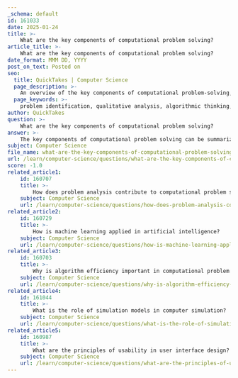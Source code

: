 ```yaml
---
_schema: default
id: 161033
date: 2025-01-24
title: >-
    What are the key components of computational problem solving?
article_title: >-
    What are the key components of computational problem solving?
date_format: MMM DD, YYYY
post_on_text: Posted on
seo:
  title: QuickTakes | Computer Science
  page_description: >-
    An overview of the key components of computational problem-solving, emphasizing the importance of each step from problem identification to iterative refinement and cognitive strategies.
  page_keywords: >-
    problem identification, qualitative analysis, algorithmic thinking, decision-making, implementation, testing and validation, interpretation of results, iterative refinement, cognitive strategies, computational problem solving, software engineering, data analysis, artificial intelligence
author: QuickTakes
question: >-
    What are the key components of computational problem solving?
answer: >-
    The key components of computational problem solving can be summarized as follows:\n\n1. **Problem Identification**: The first step involves recognizing and defining the problem clearly. This includes understanding the context and constraints of the problem, which is crucial for effective problem-solving.\n\n2. **Qualitative Analysis**: This phase involves an initial qualitative analysis of the problem situation. It requires determining the relevant mathematical equations or algorithms that can be applied to the problem. This step is essential for setting the groundwork for further analysis.\n\n3. **Algorithmic Thinking**: Developing step-by-step procedures (algorithms) to solve the problem is a core component of computational problem solving. This involves breaking down the problem into smaller, manageable parts and creating a systematic approach to tackle each part.\n\n4. **Decision-Making**: Effective problem-solving requires strong decision-making skills. This involves weighing the advantages and disadvantages of different approaches and selecting the most appropriate solution based on the analysis.\n\n5. **Implementation**: Once a solution is chosen, it must be implemented. This may involve coding, using software tools, or applying mathematical techniques to execute the solution.\n\n6. **Testing and Validation**: After implementation, it is crucial to test the solution to ensure it works as intended. This includes checking for correctness, efficiency, and whether the solution meets the original problem's requirements.\n\n7. **Interpretation of Results**: The final step involves interpreting the results of the solution. This includes checking for physical meaning and plausibility, ensuring that the solution is not only mathematically correct but also applicable in the real-world context.\n\n8. **Iterative Refinement**: Problem-solving is often an iterative process. Based on the results and feedback, it may be necessary to revisit earlier steps, refine the approach, and improve the solution.\n\n9. **Cognitive Strategies**: Employing cognitive strategies such as logical reasoning, breaking down complex problems, and considering symmetry can enhance problem-solving skills. These strategies help in developing critical thinking and adaptability in various contexts.\n\nBy integrating these components, individuals can enhance their computational problem-solving skills, which are essential in fields such as software engineering, data analysis, and artificial intelligence.
subject: Computer Science
file_name: what-are-the-key-components-of-computational-problem-solving.md
url: /learn/computer-science/questions/what-are-the-key-components-of-computational-problem-solving
score: -1.0
related_article1:
    id: 160707
    title: >-
        How does problem analysis contribute to computational problem solving?
    subject: Computer Science
    url: /learn/computer-science/questions/how-does-problem-analysis-contribute-to-computational-problem-solving
related_article2:
    id: 160729
    title: >-
        How is machine learning applied in artificial intelligence?
    subject: Computer Science
    url: /learn/computer-science/questions/how-is-machine-learning-applied-in-artificial-intelligence
related_article3:
    id: 160703
    title: >-
        Why is algorithm efficiency important in computational problem solving?
    subject: Computer Science
    url: /learn/computer-science/questions/why-is-algorithm-efficiency-important-in-computational-problem-solving
related_article4:
    id: 161044
    title: >-
        What is the role of simulation models in computer simulation?
    subject: Computer Science
    url: /learn/computer-science/questions/what-is-the-role-of-simulation-models-in-computer-simulation
related_article5:
    id: 160987
    title: >-
        What are the principles of usability in user interface design?
    subject: Computer Science
    url: /learn/computer-science/questions/what-are-the-principles-of-usability-in-user-interface-design
---
```


&nbsp;